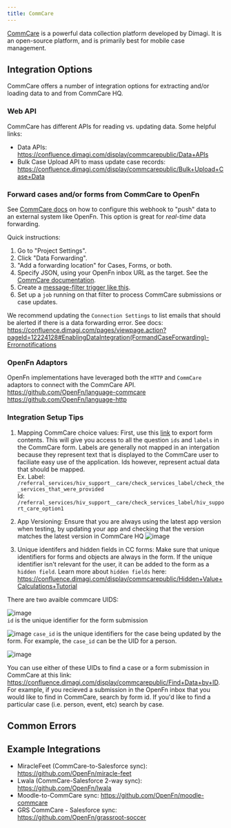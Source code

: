 ```yaml
---
title: CommCare
---
```


[CommCare](https://www.dimagi.com/commcare/) is a powerful data collection
platform developed by Dimagi. It is an open-source platform, and is primarily best for mobile case management.

## Integration Options

CommCare offers a number of integration options for extracting and/or loading
data to and from CommCare HQ.

### Web API

CommCare has different APIs for reading vs. updating data. Some helpful links:

- Data APIs: https://confluence.dimagi.com/display/commcarepublic/Data+APIs
- Bulk Case Upload API to mass update case records:
  https://confluence.dimagi.com/display/commcarepublic/Bulk+Upload+Case+Data

### Forward cases and/or forms from CommCare to OpenFn

See
[CommCare docs](https://confluence.dimagi.com/pages/viewpage.action?pageId=12224128)
on how to configure this webhook to "push" data to an external system like
OpenFn. This option is great for _real-time_ data forwarding.

Quick instructions:

1. Go to "Project Settings".
2. Click "Data Forwarding".
3. "Add a forwarding location" for Cases, Forms, or both.
4. Specify JSON, using your OpenFn inbox URL as the target. See the
   [CommCare documentation](https://confluence.dimagi.com/pages/viewpage.action?pageId=12224128).
5. Create a
   [message-filter trigger like this](/documentation/build/triggers#match-a-message-with-a-fragment-inside-another-object-called-form).
6. Set up a `job` running on that filter to process CommCare submissions or case
   updates.

We recommend updating the `Connection Settings` to list emails that should be
alerted if there is a data forwarding error. See docs:
https://confluence.dimagi.com/pages/viewpage.action?pageId=12224128#EnablingDataIntegration(FormandCaseForwarding)-Errornotifications

### OpenFn Adaptors

OpenFn implementations have leveraged both the `HTTP` and `CommCare` adaptors to
connect with the CommCare API. https://github.com/OpenFn/language-commcare
https://github.com/OpenFn/language-http

### Integration Setup Tips
1. Mapping CommCare choice values: First, use this [link](https://confluence.dimagi.com/display/commcarepublic/Export+Form+Contents) to export form contents. This will give you access to all the question `ids` and `labels` in the CommCare form. Labels are generally not mapped in an intergation because they represent text that is displayed to the CommCare user to faciliate easy use of the application. Ids however, represent actual data that should be mapped.  
Ex. Label: `/referral_services/hiv_support__care/check_services_label/check_the_services_that_were_provided`     
Id: `/referral_services/hiv_support__care/check_services_label/hiv_support_care_option1`

2. App Versioning: Ensure that you are always using the latest app version when testing, by updating your app and checking that the version matches the latest version in CommCare HQ
![image](https://user-images.githubusercontent.com/80456839/122657086-4a4a0d80-d12e-11eb-9100-54fdd4122c1d.png)

3. Unique identifers and hidden fields in CC forms: Make sure that unique identifiers for forms and objects are always in the form. If the unique identifier isn't relevant for the user, it can be added to the form as a `hidden field`. Learn more about `hidden fields` here: https://confluence.dimagi.com/display/commcarepublic/Hidden+Value+Calculations+Tutorial

There are two avaible commcare UIDS: 

![image](https://user-images.githubusercontent.com/80456839/122657189-35ba4500-d12f-11eb-8378-a5582f33d23c.png)  
`id` is the unique identifier for the form submission


![image](https://user-images.githubusercontent.com/80456839/122657185-318e2780-d12f-11eb-8615-219973910a30.png)
`case_id` is the unique identifiers for the case being updated by the form. For example, the `case_id` can be the UID for a person.


![image](https://user-images.githubusercontent.com/80456839/122657235-c3963000-d12f-11eb-9571-064f245ff814.png)

You can use either of these UIDs to find a case or a form submission in CommCare at this link: https://confluence.dimagi.com/display/commcarepublic/Find+Data+by+ID. 
For example, if you recieved a submission in the OpenFn inbox that you would like to find in CommCare, search by form id. If you'd like to find a particular case (i.e. person, event, etc) search by case. 



## Common Errors


## Example Integrations

- MiracleFeet (CommCare-to-Salesforce sync): https://github.com/OpenFn/miracle-feet 
- Lwala (CommCare-Salesforce 2-way sync): https://github.com/OpenFn/lwala
- Moodle-to-CommCare sync: https://github.com/OpenFn/moodle-commcare
- GRS CommCare - Salesforce sync: https://github.com/OpenFn/grassroot-soccer

